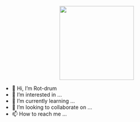<p align="center"><img src="https://realbearpro.com/img/logo-full.png" width="200" /></p>

- 👋 Hi, I’m Rot-drum
- 👀 I’m interested in ...
- 🌱 I’m currently learning ...
- 💞️ I’m looking to collaborate on ...
- 📫 How to reach me ...

<!---
rotdrum/rotdrum is a ✨ special ✨ repository because its `README.md` (this file) appears on your GitHub profile.
You can click the Preview link to take a look at your changes.
